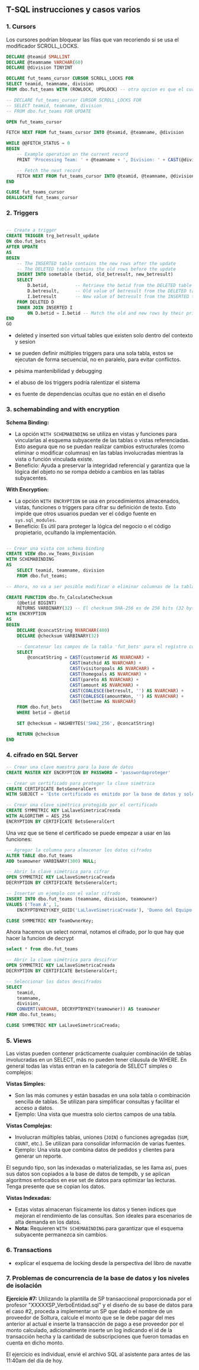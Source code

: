 ## T-SQL instrucciones y casos varios

### 1. Cursors 

Los cursores podrían bloquear las filas que van recoriendo si se usa el modificador SCROLL_LOCKS. 

```sql
DECLARE @teamid SMALLINT
DECLARE @teamname VARCHAR(60)
DECLARE @division TINYINT

DECLARE fut_teams_cursor CURSOR SCROLL_LOCKS FOR
SELECT teamid, teamname, division
FROM dbo.fut_teams WITH (ROWLOCK, UPDLOCK) -- otra opcion es que el cursor sea para update

-- DECLARE fut_teams_cursor CURSOR SCROLL_LOCKS FOR
-- SELECT teamid, teamname, division
-- FROM dbo.fut_teams FOR UPDATE

OPEN fut_teams_cursor

FETCH NEXT FROM fut_teams_cursor INTO @teamid, @teamname, @division

WHILE @@FETCH_STATUS = 0
BEGIN
    -- Example operation on the current record
    PRINT 'Processing Team: ' + @teamname + ', Division: ' + CAST(@division AS VARCHAR)

    -- Fetch the next record
    FETCH NEXT FROM fut_teams_cursor INTO @teamid, @teamname, @division
END

CLOSE fut_teams_cursor
DEALLOCATE fut_teams_cursor
```

### 2. Triggers

```sql

-- Create a trigger 
CREATE TRIGGER trg_betresult_update
ON dbo.fut_bets
AFTER UPDATE
AS
BEGIN
    -- The INSERTED table contains the new rows after the update
    -- The DELETED table contains the old rows before the update
    INSERT INTO sometable (betid, old_betresult, new_betresult)
    SELECT 
        D.betid,          -- Retrieve the betid from the DELETED table
        D.betresult,      -- Old value of betresult from the DELETED table
        I.betresult       -- New value of betresult from the INSERTED table
    FROM DELETED D
    INNER JOIN INSERTED I
        ON D.betid = I.betid -- Match the old and new rows by their primary key
END
GO
```

- deleted y inserted son virtual tables que existen solo dentro del contexto y sesion  

- se pueden definir múltiples triggers para una sola tabla, estos se ejecutan de forma secuencial, no en paralelo, para evitar conflictos. 

- pésima mantenibilidad y debugging 

- el abuso de los triggers podría ralentizar el sistema 

- es fuente de dependencias ocultas que no están en el diseño 


### 3. schemabinding and with encryption

**Schema Binding:**
   - La opción `WITH SCHEMABINDING` se utiliza en vistas y funciones para vincularlas al esquema subyacente de las tablas o vistas referenciadas. Esto asegura que no se puedan realizar cambios estructurales (como eliminar o modificar columnas) en las tablas involucradas mientras la vista o función vinculada existe.
   - Beneficio: Ayuda a preservar la integridad referencial y garantiza que la lógica del objeto no se rompa debido a cambios en las tablas subyacentes. 


**With Encryption:**
   - La opción `WITH ENCRYPTION` se usa en procedimientos almacenados, vistas, funciones o triggers para cifrar su definición de texto. Esto impide que otros usuarios puedan ver el código fuente en `sys.sql_modules`.
   - Beneficio: Es útil para proteger la lógica del negocio o el código propietario, ocultando la implementación.

```sql

-- Crear una vista con schema binding
CREATE VIEW dbo.vw_Teams_Division
WITH SCHEMABINDING
AS
    SELECT teamid, teamname, division
    FROM dbo.fut_teams;

-- Ahora, no va a ser posible modificar o eliminar columnas de la tabla `fut_teams` mientras esta vista exista.

CREATE FUNCTION dbo.fn_CalculateChecksum
    (@betid BIGINT)
    RETURNS VARBINARY(32) -- El checksum SHA-256 es de 256 bits (32 bytes)
WITH ENCRYPTION
AS
BEGIN
    DECLARE @concatString NVARCHAR(400)
    DECLARE @checksum VARBINARY(32)

    -- Concatenar los campos de la tabla 'fut_bets' para el registro con la clave primaria proporcionada
    SELECT 
        @concatString = CAST(customerid AS NVARCHAR) + 
                        CAST(matchid AS NVARCHAR) + 
                        CAST(visitorgoals AS NVARCHAR) + 
                        CAST(homegoals AS NVARCHAR) + 
                        CAST(pareto AS NVARCHAR) + 
                        CAST(amount AS NVARCHAR) + 
                        CAST(COALESCE(betresult, '') AS NVARCHAR) + 
                        CAST(COALESCE(amountWon, '') AS NVARCHAR) + 
                        CAST(bettime AS NVARCHAR)
    FROM dbo.fut_bets
    WHERE betid = @betid

    SET @checksum = HASHBYTES('SHA2_256', @concatString)

    RETURN @checksum
END
```

### 4. cifrado en SQL Server

```sql 
-- Crear una clave maestra para la base de datos
CREATE MASTER KEY ENCRYPTION BY PASSWORD = 'passwordaproteger'

-- Crear un certificado para proteger la clave simétrica
CREATE CERTIFICATE BetsGeneralCert
WITH SUBJECT = 'Este certificado es emitido por la base de datos y solo funciona en la base de datos'

-- Crear una clave simétrica protegida por el certificado
CREATE SYMMETRIC KEY LaLlaveSimetricaCreada
WITH ALGORITHM = AES_256
ENCRYPTION BY CERTIFICATE BetsGeneralCert
```

Una vez que se tiene el certificado se puede empezar a usar en las funciones: 

```sql 
-- Agregar la columna para almacenar los datos cifrados
ALTER TABLE dbo.fut_teams
ADD teamowner VARBINARY(300) NULL;

-- Abrir la clave simétrica para cifrar
OPEN SYMMETRIC KEY LaLlaveSimetricaCreada
DECRYPTION BY CERTIFICATE BetsGeneralCert;

-- Insertar un ejemplo con el valor cifrado
INSERT INTO dbo.fut_teams (teamname, division, teamowner)
VALUES ('Team A', 1, 
    ENCRYPTBYKEY(KEY_GUID('LaLlaveSimetricaCreada'), 'Dueno del Equipo'));

CLOSE SYMMETRIC KEY TeamOwnerKey;
```

Ahora hacemos un select normal, notamos el cifrado, por lo que hay que hacer la funcion de decrypt

```sql
select * from dbo.fut_teams 

-- Abrir la clave simétrica para descifrar
OPEN SYMMETRIC KEY LaLlaveSimetricaCreada
DECRYPTION BY CERTIFICATE BetsGeneralCert;

-- Seleccionar los datos descifrados
SELECT 
    teamid,
    teamname,
    division,
    CONVERT(VARCHAR, DECRYPTBYKEY(teamowner)) AS teamowner
FROM dbo.fut_teams;

CLOSE SYMMETRIC KEY LaLlaveSimetricaCreada;
```

### 5. Views

Las vistas pueden contener prácticamente cualquier combinación de tablas involucradas en un SELECT, más no pueden tener cláusula de WHERE. En general todas las vistas entran en la categoría de SELECT simples o complejos: 

**Vistas Simples:**
   - Son las más comunes y están basadas en una sola tabla o combinación sencilla de tablas. Se utilizan para simplificar consultas y facilitar el acceso a datos. 
   - Ejemplo: Una vista que muestra solo ciertos campos de una tabla.

**Vistas Complejas:**
   - Involucran múltiples tablas, uniones (`JOIN`) o funciones agregadas (`SUM`, `COUNT`, etc.). Se utilizan para consolidar información de varias fuentes.
   - Ejemplo: Una vista que combina datos de pedidos y clientes para generar un reporte.

El segundo tipo, son las indexadas o materializadas, se les llama así, pues sus datos son copiados a la base de datos de tempdb, y se aplican algoritmos enfocados en ese set de datos para optimizar las lecturas. Tenga presente que se copian los datos. 

**Vistas Indexadas:**
   - Estas vistas almacenan físicamente los datos y tienen índices que mejoran el rendimiento de las consultas. Son ideales para escenarios de alta demanda en los datos.
   - **Nota:** Requieren `WITH SCHEMABINDING` para garantizar que el esquema subyacente permanezca sin cambios.


### 6. Transactions 

- explicar el esquema de locking desde la perspectiva del libro de navatte

### 7. Problemas de concurrencia de la base de datos y los niveles de isolación 


**Ejercicio #7:**
Utilizando la plantilla de SP transaccional proporcionada por el profesor "XXXXXSP_VerboEntidad.sql" y el diseño de su base de datos para el caso #2, proceda a implementar un SP que dado el nombre de un proveedor de Soltura, calcule el monto que se le debe pagar del mes anterior al actual e inserte la transacción de pago a ese proveedor por el monto calculado, adicionalmente inserte un log indicando el id de la transacción hecha y la cantidad de subscripciones que fueron tomadas en cuenta en dicho monto. 

El ejercicio es individual, envié el archivo SQL al asistente para antes de las 11:40am del día de hoy. 





